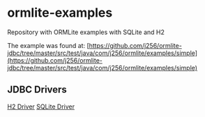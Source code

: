 # ormlite-examples
Repository with ORMLite examples with SQLite and H2

The example was found at: [https://github.com/j256/ormlite-jdbc/tree/master/src/test/java/com/j256/ormlite/examples/simple](https://github.com/j256/ormlite-jdbc/tree/master/src/test/java/com/j256/ormlite/examples/simple)

## JDBC Drivers

[H2 Driver](http://www.h2database.com/h2-2016-10-31.zip)
[SQLite Driver](http://www.java2s.com/Code/JarDownload/sqlite/sqlite-jdbc-3.7.2.jar.zip)
